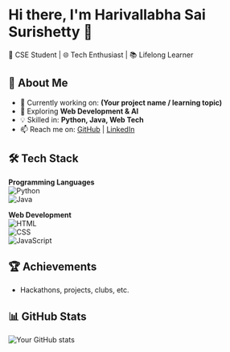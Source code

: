 # Hi there, I'm Harivallabha Sai Surishetty 👋  

🚀 CSE Student | 🌐 Tech Enthusiast | 📚 Lifelong Learner  

## 🚀 About Me  
- 🔭 Currently working on: **(Your project name / learning topic)**  
- 🌱 Exploring **Web Development & AI**  
- 💡 Skilled in: **Python, Java, Web Tech**  
- 📫 Reach me on: [GitHub](https://github.com/vallabhatech) | [LinkedIn](your-link)  

## 🛠️ Tech Stack  

**Programming Languages**  
![Python](https://img.shields.io/badge/Python-blue?logo=python)  
![Java](https://img.shields.io/badge/Java-red?logo=java)  

**Web Development**  
![HTML](https://img.shields.io/badge/HTML-orange?logo=html5)  
![CSS](https://img.shields.io/badge/CSS-blue?logo=css3)  
![JavaScript](https://img.shields.io/badge/JavaScript-yellow?logo=javascript)  

## 🏆 Achievements  
- Hackathons, projects, clubs, etc.  

## 📊 GitHub Stats  
![Your GitHub stats](https://github-readme-stats.vercel.app/api?username=vallabhatech&show_icons=true&theme=radical)  
